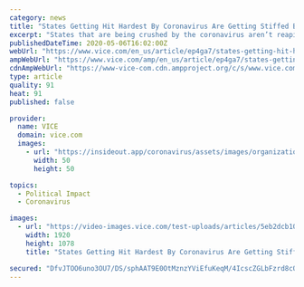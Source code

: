 ```yaml
---
category: news
title: "States Getting Hit Hardest By Coronavirus Are Getting Stiffed By the Small Business Bailout Program"
excerpt: "States that are being crushed by the coronavirus aren’t reaping the benefits of the Paycheck Protection Program loans funded by Congress, an analysis of the loans by the Federal Reserve Bank of New York found."
publishedDateTime: 2020-05-06T16:02:00Z
webUrl: "https://www.vice.com/en_us/article/ep4ga7/states-getting-hit-hardest-by-coronavirus-are-getting-stiffed-by-the-small-business-bailout-program"
ampWebUrl: "https://www.vice.com/amp/en_us/article/ep4ga7/states-getting-hit-hardest-by-coronavirus-are-getting-stiffed-by-the-small-business-bailout-program"
cdnAmpWebUrl: "https://www-vice-com.cdn.ampproject.org/c/s/www.vice.com/amp/en_us/article/ep4ga7/states-getting-hit-hardest-by-coronavirus-are-getting-stiffed-by-the-small-business-bailout-program"
type: article
quality: 91
heat: 91
published: false

provider:
  name: VICE
  domain: vice.com
  images:
    - url: "https://insideout.app/coronavirus/assets/images/organizations/vice.com-50x50.jpg"
      width: 50
      height: 50

topics:
  - Political Impact
  - Coronavirus

images:
  - url: "https://video-images.vice.com/test-uploads/articles/5eb2dcb1092a40009828f1ad/lede/1588780769296-NY-small-businesses.jpeg?crop=1xw:0.8409xh;0xw,0.1076xh"
    width: 1920
    height: 1078
    title: "States Getting Hit Hardest By Coronavirus Are Getting Stiffed By the Small Business Bailout Program"

secured: "DfvJTOO6uno3OU7/DS/sphAAT9E0OtMznzYViEfuKeqM/4IcscZGLbFzrd8cQtQ7hdepPxgNDUD4hUHbG6KU/QaIy8p8WE7N1sFvJxFkbVUD25gRkqUuEAOa5oyr2Fhu8MzAu3CNzmdOcD8Eh5y31ubVTJctDJd5OlCNfGLRkNxg8VU+C9bAIveL+USZy2r9BLEn4BZ5LvKjc0yJvl4/v/LhsIR3+0Uh3f0lVdRKMGHtNBGQEnwlofMtSEOWR6Tppvm2DH4PDa5zrJJrqhPdZhWSEXOfBzxU4jaY4FUJOTgJfm3UtZsRY0OfOST4A6a+;1gBwPmid7fX2PSvwAK1FOg=="
---
```


